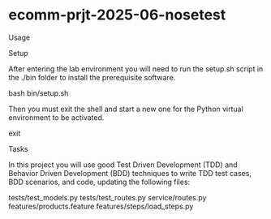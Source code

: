 # ecomm-prjt-2025-06-nosetest


Usage

Setup

After entering the lab environment you will need to run the setup.sh script in the ./bin folder to install the prerequisite software.

bash bin/setup.sh

Then you must exit the shell and start a new one for the Python virtual environment to be activated.

exit

Tasks

In this project you will use good Test Driven Development (TDD) and Behavior Driven Development (BDD) techniques to write TDD test cases, BDD scenarios, and code, updating the following files:

tests/test_models.py
tests/test_routes.py
service/routes.py
features/products.feature
features/steps/load_steps.py


